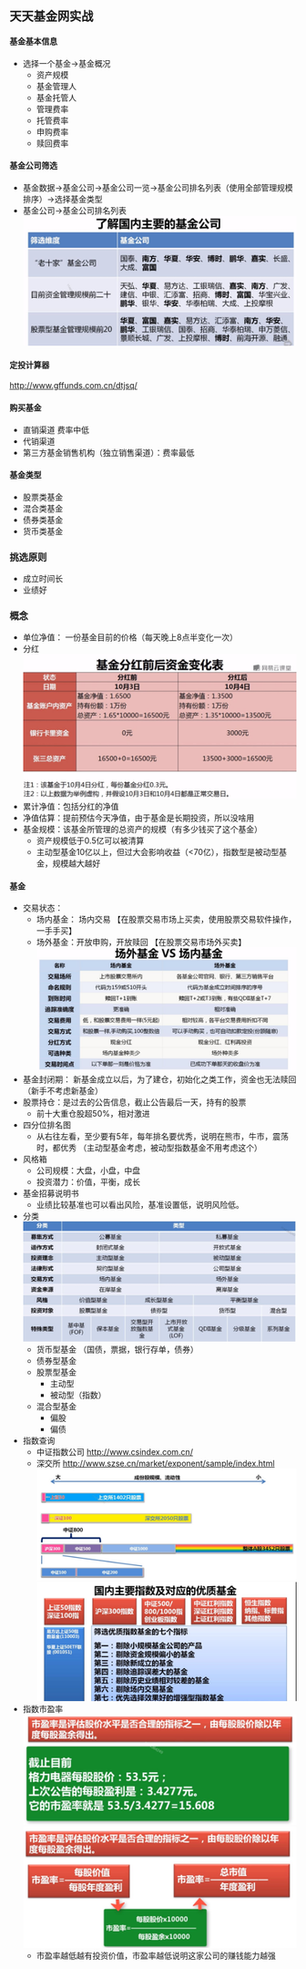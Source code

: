 ## 天天基金网实战
#### 基金基本信息
- 选择一个基金->基金概况
    - 资产规模
    - 基金管理人
    - 基金托管人
    - 管理费率
    - 托管费率
    - 申购费率
    - 赎回费率

#### 基金公司筛选
- 基金数据->基金公司->基金公司一览->基金公司排名列表（使用全部管理规模排序）->选择基金类型
- 基金公司->基金公司排名列表
![基金公司排名](../../pic/基金公司排名.JPG)

#### 定投计算器
http://www.gffunds.com.cn/dtjsq/

#### 购买基金
- 直销渠道 费率中低
- 代销渠道
- 第三方基金销售机构（独立销售渠道）：费率最低

#### 基金类型
- 股票类基金
- 混合类基金
- 债券类基金
- 货币类基金

### 挑选原则
- 成立时间长
- 业绩好

### 概念
- 单位净值： 一份基金目前的价格（每天晚上8点半变化一次）
- 分红
![分红](../../pic/分红.JPG)
- 累计净值：包括分红的净值
- 净值估算：提前预估今天净值，由于基金是长期投资，所以没啥用
- 基金规模：该基金所管理的总资产的规模（有多少钱买了这个基金）
    - 资产规模低于0.5亿可以被清算
    - 主动型基金10亿以上，但过大会影响收益（<70亿），指数型是被动型基金，规模越大越好

#### 基金
- 交易状态：
    - 场内基金： 场内交易 【在股票交易市场上买卖，使用股票交易软件操作，一手手买】
    - 场外基金：开放申购，开放赎回 【在股票交易市场外买卖】
![场内场外](../../pic/场内场外.JPG)
- 基金封闭期： 新基金成立以后，为了建仓，初始化之类工作，资金也无法赎回（新手不考虑新基金）
- 股票持仓：是过去的公告信息，截止公告最后一天，持有的股票
    - 前十大重仓股超50%，相对激进
- 四分位排名图
    - 从右往左看，至少要有5年，每年排名要优秀，说明在熊市，牛市，震荡时，都优秀 （主动型基金考虑，被动型指数基金不用考虑这个）
- 风格箱
    - 公司规模：大盘，小盘，中盘
    - 投资潜力：价值，平衡，成长
- 基金招募说明书
    - 业绩比较基准也可以看出风险，基准设置低，说明风险低。
- 分类
![基金分类](../../pic/基金分类.JPG)
    - 货币型基金 （国债，票据，银行存单，债券）
    - 债券型基金
    - 股票型基金
        - 主动型
        - 被动型（指数）
    - 混合型基金
        - 偏股
        - 偏债
- 指数查询
    - 中证指数公司 http://www.csindex.com.cn/
    - 深交所 http://www.szse.cn/market/exponent/sample/index.html
![指数](../../pic/指数.JPG)
![筛选指数](../../pic/筛选指数基金.JPG)
- 指数市盈率
![市盈率](../../pic/市盈率.JPG)
![市盈率2](../../pic/市盈率2.JPG)
    - 市盈率越低越有投资价值，市盈率越低说明这家公司的赚钱能力越强

